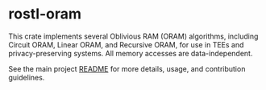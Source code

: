 # rostl-oram

This crate implements several Oblivious RAM (ORAM) algorithms, including Circuit ORAM, Linear ORAM, and Recursive ORAM, for use in TEEs and privacy-preserving systems. All memory accesses are data-independent.

See the main project [README](https://github.com/obliviouslabs/rostl/) for more details, usage, and contribution guidelines.
